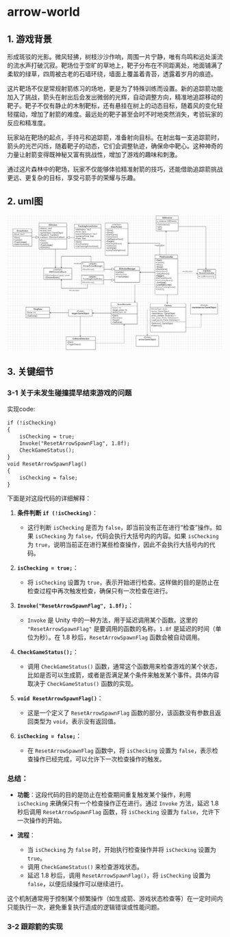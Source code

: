 # arrow-world
## 1. 游戏背景

形成斑驳的光影。微风轻拂，树枝沙沙作响，周围一片宁静，唯有鸟鸣和远处溪流的流水声打破沉寂。靶场位于空旷的草地上，靶子分布在不同距离处，地面铺满了柔软的绿草，四周被古老的石墙环绕，墙面上覆盖着青苔，透露着岁月的痕迹。

这片靶场不仅是常规射箭练习的场地，更是为了特殊训练而设置。新的追踪箭功能加入了挑战，箭头在射出后会发出微弱的光辉，自动调整方向，精准地追踪移动的靶子。靶子不仅有静止的木制靶标，还有悬挂在树上的动态目标，随着风的变化轻轻摆动，增加了射箭的难度。最远处的靶子甚至会时不时地突然消失，考验玩家的反应和精准度。

玩家站在靶场的起点，手持弓和追踪箭，准备射向目标。在射出每一支追踪箭时，箭头的光芒闪烁，随着靶子的动态，它们会调整轨迹，确保命中靶心。这种神奇的力量让射箭变得既神秘又富有挑战性，增加了游戏的趣味和刺激。

通过这片森林中的靶场，玩家不仅能够体验精准射箭的技巧，还能借助追踪箭挑战更远、更复杂的目标，享受弓箭手的荣耀与乐趣。

## 2. uml图

<img src = "UML.jpg" alt = "uml图">

## 3. 关键细节

### 3-1 关于未发生碰撞提早结束游戏的问题

实现code:
```
if (!isChecking)
{
    isChecking = true;
    Invoke("ResetArrowSpawnFlag", 1.8f);
    CheckGameStatus();
}
void ResetArrowSpawnFlag()
{
    isChecking = false;
}

```
下面是对这段代码的详细解释：

1. **条件判断 `if (!isChecking)`**：
   - 这行判断 `isChecking` 是否为 `false`，即当前没有正在进行“检查”操作。如果 `isChecking` 为 `false`，代码会执行大括号内的内容。如果 `isChecking` 为 `true`，说明当前正在进行某些检查操作，因此不会执行大括号内的代码。

2. **`isChecking = true;`**：
   - 将 `isChecking` 设置为 `true`，表示开始进行检查。这样做的目的是防止在检查过程中再次触发检查，确保只有一次检查在进行。

3. **`Invoke("ResetArrowSpawnFlag", 1.8f);`**：
   - `Invoke` 是 Unity 中的一种方法，用于延迟调用某个函数。这里的 `"ResetArrowSpawnFlag"` 是要调用的函数的名称，`1.8f` 是延迟的时间（单位为秒）。在 1.8 秒后，`ResetArrowSpawnFlag` 函数会被自动调用。

4. **`CheckGameStatus();`**：
   - 调用 `CheckGameStatus()` 函数，通常这个函数用来检查游戏的某个状态，比如是否可以生成箭，或者是否满足某个条件来触发某个事件。具体内容取决于 `CheckGameStatus()` 函数的实现。

5. **`void ResetArrowSpawnFlag()`**：
   - 这是一个定义了 `ResetArrowSpawnFlag` 函数的部分，该函数没有参数且返回类型为 `void`，表示没有返回值。

6. **`isChecking = false;`**：
   - 在 `ResetArrowSpawnFlag` 函数中，将 `isChecking` 设置为 `false`，表示检查操作已经完成，可以允许下一次检查操作的触发。

### 总结：

- **功能**：这段代码的目的是防止在检查期间重复触发某个操作，利用 `isChecking` 来确保只有一个检查操作正在进行。通过 `Invoke` 方法，延迟 1.8 秒后调用 `ResetArrowSpawnFlag` 函数，将 `isChecking` 设置为 `false`，允许下一次操作的开始。
  
- **流程**：
  - 当 `isChecking` 为 `false` 时，开始执行检查操作并将 `isChecking` 设置为 `true`。
  - 调用 `CheckGameStatus()` 来检查游戏状态。
  - 延迟 1.8 秒后，调用 `ResetArrowSpawnFlag()`，将 `isChecking` 设置为 `false`，以便后续操作可以继续进行。

这个机制通常用于控制某个频繁操作（如生成箭、游戏状态检查等）在一定时间内只能执行一次，避免重复执行造成的逻辑错误或性能问题。

### 3-2 跟踪箭的实现


